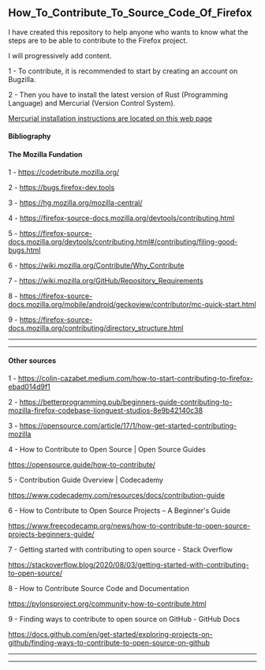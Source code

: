 ## How_To_Contribute_To_Source_Code_Of_Firefox



I have created this repository to help anyone who wants to know what the steps are to be able to contribute to the Firefox project.

I will progressively add content.

1 - To contribute, it is recommended to start by creating an account on Bugzilla.

2 - Then you have to install the latest version of Rust (Programming Language) and Mercurial (Version Control System).


[Mercurial installation instructions are located on this web page
](https://firefox-source-docs.mozilla.org/mobile/android/geckoview/contributor/mc-quick-start.html)



#### Bibliography


#### The Mozilla Fundation

1 - https://codetribute.mozilla.org/

2 - https://bugs.firefox-dev.tools

3 - https://hg.mozilla.org/mozilla-central/

4 - https://firefox-source-docs.mozilla.org/devtools/contributing.html

5 - https://firefox-source-docs.mozilla.org/devtools/contributing.html#/contributing/filing-good-bugs.html

6 - https://wiki.mozilla.org/Contribute/Why_Contribute

7 - https://wiki.mozilla.org/GitHub/Repository_Requirements

8 - https://firefox-source-docs.mozilla.org/mobile/android/geckoview/contributor/mc-quick-start.html

9 - https://firefox-source-docs.mozilla.org/contributing/directory_structure.html

-------------------------------------------------------------------------------------------------------------
-------------------------------------------------------------------------------------------------------------
#### Other sources

1 - https://colin-cazabet.medium.com/how-to-start-contributing-to-firefox-ebad014d9f1

2 - https://betterprogramming.pub/beginners-guide-contributing-to-mozilla-firefox-codebase-lionguest-studios-8e9b42140c38

3 - https://opensource.com/article/17/1/how-get-started-contributing-mozilla

4 - How to Contribute to Open Source | Open Source Guides
 
  https://opensource.guide/how-to-contribute/

5 - Contribution Guide Overview | Codecademy

  https://www.codecademy.com/resources/docs/contribution-guide

6 - How to Contribute to Open Source Projects – A Beginner's Guide
  
  https://www.freecodecamp.org/news/how-to-contribute-to-open-source-projects-beginners-guide/

7 - Getting started with contributing to open source - Stack Overflow
  
  https://stackoverflow.blog/2020/08/03/getting-started-with-contributing-to-open-source/

8 - How to Contribute Source Code and Documentation

  https://pylonsproject.org/community-how-to-contribute.html

9 - Finding ways to contribute to open source on GitHub - GitHub Docs

  https://docs.github.com/en/get-started/exploring-projects-on-github/finding-ways-to-contribute-to-open-source-on-github





-------------------------------------------------------------------------------------------------------------
-------------------------------------------------------------------------------------------------------------
